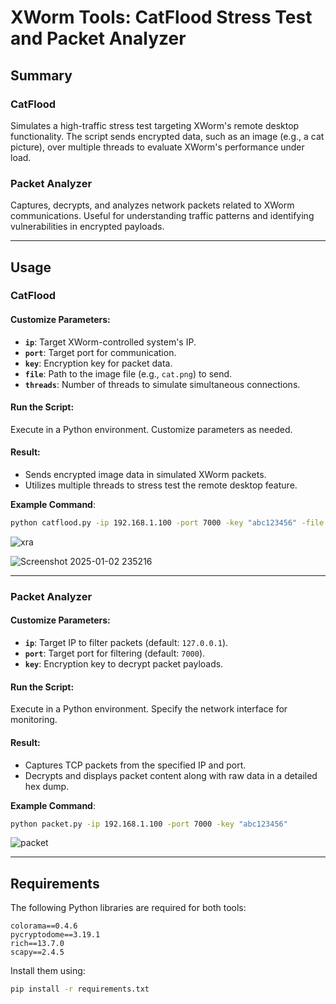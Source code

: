 # XWorm Tools: CatFlood Stress Test and Packet Analyzer

## Summary

### CatFlood
Simulates a high-traffic stress test targeting XWorm's remote desktop functionality. The script sends encrypted data, such as an image (e.g., a cat picture), over multiple threads to evaluate XWorm's performance under load.

### Packet Analyzer
Captures, decrypts, and analyzes network packets related to XWorm communications. Useful for understanding traffic patterns and identifying vulnerabilities in encrypted payloads.

---

## Usage

### CatFlood

#### Customize Parameters:
- **`ip`**: Target XWorm-controlled system's IP.
- **`port`**: Target port for communication.
- **`key`**: Encryption key for packet data.
- **`file`**: Path to the image file (e.g., `cat.png`) to send.
- **`threads`**: Number of threads to simulate simultaneous connections.

#### Run the Script:
Execute in a Python environment. Customize parameters as needed.

#### Result:
- Sends encrypted image data in simulated XWorm packets.
- Utilizes multiple threads to stress test the remote desktop feature.

**Example Command**:
```bash
python catflood.py -ip 192.168.1.100 -port 7000 -key "abc123456" -file ./cat.png -threads 10
```
![xra](https://github.com/user-attachments/assets/081a79e4-db3d-4e95-b4a4-08bf6cd1d862)


![Screenshot 2025-01-02 235216](https://github.com/user-attachments/assets/99cccfe4-c1e5-40c2-8795-cf3213104ba2)

---

### Packet Analyzer

#### Customize Parameters:
- **`ip`**: Target IP to filter packets (default: `127.0.0.1`).
- **`port`**: Target port for filtering (default: `7000`).
- **`key`**: Encryption key to decrypt packet payloads.

#### Run the Script:
Execute in a Python environment. Specify the network interface for monitoring.

#### Result:
- Captures TCP packets from the specified IP and port.
- Decrypts and displays packet content along with raw data in a detailed hex dump.

**Example Command**:
```bash
python packet.py -ip 192.168.1.100 -port 7000 -key "abc123456"
```
![packet](https://github.com/user-attachments/assets/b8d01a12-c786-48a4-a513-fd98f29cc8e4)

---

## Requirements

The following Python libraries are required for both tools:

```plaintext
colorama==0.4.6
pycryptodome==3.19.1
rich==13.7.0
scapy==2.4.5
```

Install them using:
```bash
pip install -r requirements.txt
```

